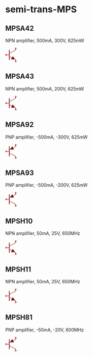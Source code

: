 # semi-trans-MPS

## MPSA42
NPN amplifier, 500mA, 300V, 625mW

![MPSA42__1__1](/images/semi-trans-MPS__MPSA42__1__1.png?raw=true) 

## MPSA43
NPN amplifier, 500mA, 200V, 625mW

![MPSA43__1__1](/images/semi-trans-MPS__MPSA43__1__1.png?raw=true) 

## MPSA92
PNP amplifier, -500mA, -300V, 625mW

![MPSA92__1__1](/images/semi-trans-MPS__MPSA92__1__1.png?raw=true) 

## MPSA93
PNP amplifier, -500mA, -200V, 625mW

![MPSA93__1__1](/images/semi-trans-MPS__MPSA93__1__1.png?raw=true) 

## MPSH10
NPN amplifier, 50mA, 25V, 650MHz

![MPSH10__1__1](/images/semi-trans-MPS__MPSH10__1__1.png?raw=true) 

## MPSH11
NPN amplifier, 50mA, 25V, 650MHz

![MPSH11__1__1](/images/semi-trans-MPS__MPSH11__1__1.png?raw=true) 

## MPSH81
PNP amplifier, -50mA, -20V, 600MHz

![MPSH81__1__1](/images/semi-trans-MPS__MPSH81__1__1.png?raw=true) 

